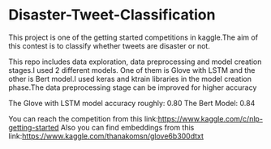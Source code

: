 # Disaster-Tweet-Classification

This project is one of the getting started competitions in kaggle.The aim of this contest is to classify whether tweets are disaster or not.

This repo includes data exploration, data preprocessing and model creation stages.I used 2 different models. One of them is Glove with LSTM and the other is Bert model.I used keras and ktrain libraries in the model creation phase.The data preprocessing stage can be improved for higher accuracy

The Glove with LSTM model accuracy roughly: 0.80
The Bert Model: 0.84

You can reach the competition from this link:https://www.kaggle.com/c/nlp-getting-started
Also you can find embeddings from this link:https://www.kaggle.com/thanakomsn/glove6b300dtxt
